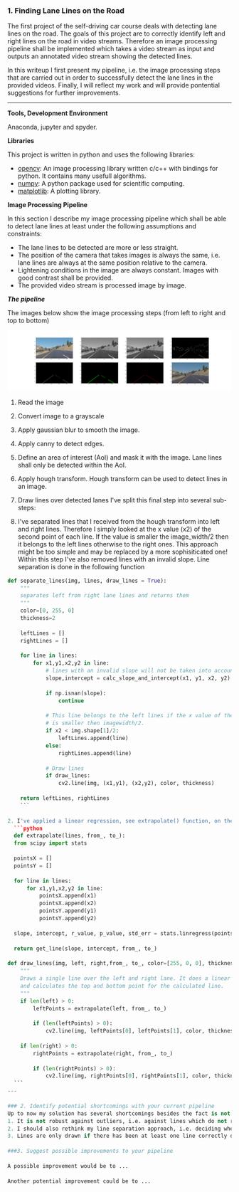 ### 1. Finding Lane Lines on the Road

The first project of the self-driving car course deals with detecting lane lines on the road. The goals of this project are to correctly identify left and right lines on the road in video streams. 
Therefore an image processing pipeline shall be implemented which takes a video stream as input and outputs an annotated video stream showing the detected lines.

In this writeup I first present my pipeline, i.e. the image processing steps that are carried out in order to successfully detect the lane lines in the provided videos. Finally, I will reflect my work and will provide pontential suggestions for further improvements.

---

**Tools, Development Environment**

Anaconda, jupyter and spyder.

**Libraries**

This project is written in python and uses the following libraries:
* [opencv](http://opencv.org/): An image processing library written c/c++ with bindings for python. It contains many usefull algorithms.
* [numpy](http://www.numpy.org/): A python package used for scientific computing.
* [matplotlib](http://matplotlib.org/): A plotting library.


**Image Processing Pipeline**

In this section I describe my image processing pipeline which shall be able to detect lane lines at least under the following assumptions and constraints:
* The lane lines to be detected are more or less straight.
* The position of the camera that takes images is always the same, i.e. lane lines are always at the same position relative to the camera.
* Lightening conditions in the image are always constant. Images with good contrast shall be provided.
* The provided video stream is processed image by image.

***The pipeline***

The images below show the image processing steps (from left to right and top to bottom)

![image processing pipeline](./examples/solidYellowCurve2_pipeline.png)

1. Read the image

2. Convert image to a grayscale

3. Apply gaussian blur to smooth the image.

4. Apply canny to detect edges.

5. Define an area of interest (AoI) and mask it with the image. Lane lines shall only be detected within the AoI.

6. Apply hough transform. Hough transform can be used to detect lines in an image.

7. Draw lines over detected lanes
  I've split this final step into several sub-steps:
  1. I've separated lines that I received from the hough transform into left and right lines. Therefore I simply looked at the x value (x2) of the second point of each line. If the value is smaller the image_width/2 then it belongs to the left lines otherwise to the right ones. This approach might be too simple and may be replaced by a more sophisiticated one!  Within this step I've also removed lines with an invalid slope. Line separation is done in the following function
  ```python
  def separate_lines(img, lines, draw_lines = True):
      """
      separates left from right lane lines and returns them 
      """
      color=[0, 255, 0] 
      thickness=2

      leftLines = []
      rightLines = []

      for line in lines:
          for x1,y1,x2,y2 in line:
              # lines with an invalid slope will not be taken into account
              slope,intercept = calc_slope_and_intercept(x1, y1, x2, y2)                                

              if np.isnan(slope):
                  continue

              # This line belongs to the left lines if the x value of the second point x2
              # is smaller then imagewidth/2.
              if x2 < img.shape[1]/2:
                  leftLines.append(line)
              else:
                  rightLines.append(line)

              # Draw lines
              if draw_lines:
                  cv2.line(img, (x1,y1), (x2,y2), color, thickness)

      return leftLines, rightLines
      ```
  
  2. I've applied a linear regression, see extrapolate() function, on the left and right line. And then used the outcome (slope and intercept) to calculate the start and end points for the final lines which are than drawn, see draw_lines, as red lines on the original image.
    ```python
    def extrapolate(lines, from_, to_):
    from scipy import stats
    
    pointsX = []
    pointsY = []
    
    for line in lines:
        for x1,y1,x2,y2 in line:
            pointsX.append(x1)
            pointsX.append(x2)
            pointsY.append(y1)
            pointsY.append(y2)

    slope, intercept, r_value, p_value, std_err = stats.linregress(pointsX, pointsY)      
    
    return get_line(slope, intercept, from_, to_)
        
  def draw_lines(img, left, right,from_, to_, color=[255, 0, 0], thickness=2):
      """
      Draws a single line over the left and right lane. It does a linear regression
      and calculates the top and bottom point for the calculated line.
      """        
      if len(left) > 0:
          leftPoints = extrapolate(left, from_, to_)

          if (len(leftPoints) > 0):        
              cv2.line(img, leftPoints[0], leftPoints[1], color, thickness)

      if len(right) > 0:
          rightPoints = extrapolate(right, from_, to_)

          if (len(rightPoints) > 0):
              cv2.line(img, rightPoints[0], rightPoints[1], color, thickness)
    ```
---

### 2. Identify potential shortcomings with your current pipeline
Up to now my solution has several shortcomings besides the fact is not able to correctly draw the lines on the challenge video 
  1. It is not robust against outliers, i.e. against lines which do not really belong to a lane. Currently I simply do not take any lines into account whose slope is smaller than 0.5 - assuming that these lines do not belong to a lane which may not be the case in general.
  2. I should also rethink my line separation approach, i.e. deciding whether a certain line belongs to the left or right lane.
  3. Lines are only drawn if there has been at least one line correctly detected. This could also be improved.

###3. Suggest possible improvements to your pipeline

A possible improvement would be to ...

Another potential improvement could be to ...
